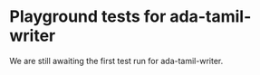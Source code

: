 # Playground tests for ada-tamil-writer
We are still awaiting the first test run for ada-tamil-writer.
